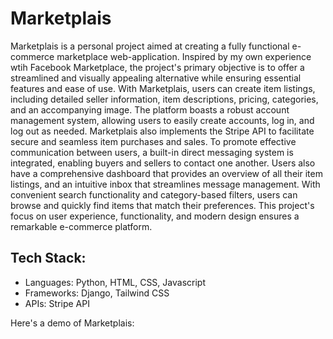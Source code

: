 # Marketplais

Marketplais is a personal project aimed at creating a fully functional e-commerce marketplace web-application. Inspired by my own experience wtih Facebook Marketplace, the project's primary objective is to offer a streamlined and visually appealing alternative while ensuring essential features and ease of use. With Marketplais, users can create item listings, including detailed seller information, item descriptions, pricing, categories, and an accompanying image. The platform boasts a robust account management system, allowing users to easily create accounts, log in, and log out as needed. Marketplais also implements the Stripe API to facilitate secure and seamless item purchases and sales. To promote effective communication between users, a built-in direct messaging system is integrated, enabling buyers and sellers to contact one another. Users also have a comprehensive dashboard that provides an overview of all their item listings, and an intuitive inbox that streamlines message management. With convenient search functionality and category-based filters, users can browse and quickly find items that match their preferences. This project's focus on user experience, functionality, and modern design ensures a remarkable e-commerce platform.


## __Tech Stack:__
- Languages: Python, HTML, CSS, Javascript
- Frameworks: Django, Tailwind CSS
- APIs: Stripe API


Here's a demo of Marketplais:
